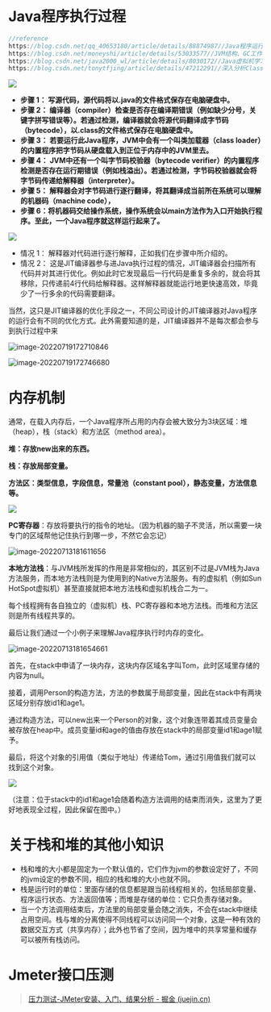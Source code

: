 # Java程序执行过程

```java
//reference
https://blog.csdn.net/qq_40653180/article/details/88874987//Java程序运行全过程
https://blog.csdn.net/moneyshi/article/details/53033577//JVM结构、GC工作机制详解
https://blog.csdn.net/java2000_wl/article/details/8030172//Java虚拟机学习 - 垃圾收集器
https://blog.csdn.net/tonytfjing/article/details/47212291//深入分析ClassLoader
```

![](https://eddie-typora-image.oss-cn-shenzhen.aliyuncs.com/typora-user-images/202012120855371.jpg)

- **步骤 1： 写源代码，源代码将以.java的文件格式保存在电脑硬盘中。**
- **步骤 2： 编译器（compiler）检查是否存在编译期错误（例如缺少分号，关键字拼写错误等）。若通过检测，编译器就会将源代码翻译成字节码（bytecode），以.class的文件格式保存在电脑硬盘中。**
- **步骤 3： 若要运行此Java程序，JVM中会有一个叫类加载器（class loader）的内置程序把字节码从硬盘载入到正位于内存中的JVM里去。**
- **步骤 4： JVM中还有一个叫字节码校验器（bytecode verifier）的内置程序检测是否存在运行期错误（例如栈溢出）。若通过检测，字节码校验器就会将字节码传递给解释器（interpreter）。**
- **步骤 5： 解释器会对字节码进行逐行翻译，将其翻译成当前所在系统可以理解的机器码（machine code），**
- **步骤 6：将机器码交给操作系统，操作系统会以main方法作为入口开始执行程序。至此，一个Java程序就这样运行起来了。**

![](https://eddie-typora-image.oss-cn-shenzhen.aliyuncs.com/typora-user-images/202012120855382.png)

- 情况 1： 解释器对代码进行逐行解释，正如我们在步骤中所介绍的。
- 情况 2： 这是JIT编译器参与进Java执行过程的情况，JIT编译器会扫描所有代码并对其进行优化。例如此时它发现最后一行代码是重复多余的，就会将其移除，只传递前4行代码给解释器。这样解释器就能运行地更快速高效，毕竟少了一行多余的代码需要翻译。

当然，这只是JIT编译器的优化手段之一，不同公司设计的JIT编译器对Java程序的运行会有不同的优化方式。此外需要知道的是，JIT编译器并不是每次都会参与到执行过程中来

![image-20220719172710846](https://eddie-typora-image.oss-cn-shenzhen.aliyuncs.com/typora-user-images/image-20220719172710846.png)

![image-20220719172746680](https://eddie-typora-image.oss-cn-shenzhen.aliyuncs.com/typora-user-images/image-20220719172746680.png)





# 内存机制



通常，在载入内存后，一个Java程序所占用的内存会被大致分为3块区域：堆（heap），栈（stack）和方法区（method area）。

**堆：存放new出来的东西。**

**栈：存放局部变量。**

**方法区：类型信息，字段信息，常量池（constant pool），静态变量，方法信息等。**

![](https://eddie-typora-image.oss-cn-shenzhen.aliyuncs.com/typora-user-images/202012120855393.jpg)

**PC寄存器**：存放将要执行的指令的地址。（因为机器的脑子不灵活，所以需要一块专门的区域帮他记住执行到哪一步，不然它会忘记）

![image-20220713181611656](https://eddie-typora-image.oss-cn-shenzhen.aliyuncs.com/typora-user-images/image-20220713181611656.png)

**本地方法栈**：与JVM栈所发挥的作用是非常相似的，其区别不过是JVM栈为Java方法服务，而本地方法栈则是为使用到的Native方法服务。有的虚拟机（例如Sun HotSpot虚拟机）甚至直接就把本地方法栈和虚拟机栈合二为一。

每个线程拥有各自独立的（虚拟机）栈、PC寄存器和本地方法栈。而堆和方法区则是所有线程共享的。

最后让我们通过一个小例子来理解Java程序执行时内存的变化。

![image-20220713181654661](https://eddie-typora-image.oss-cn-shenzhen.aliyuncs.com/typora-user-images/image-20220713181654661.png)

首先，在stack中申请了一块内存，这块内存区域名字叫Tom，此时区域里存储的内容为null。

接着，调用Person的构造方法，方法的参数属于局部变量，因此在stack中有两块区域分别存放id1和age1。

通过构造方法，可以new出来一个Person的对象，这个对象连带着其成员变量会被存放在heap中。成员变量id和age的值由存放在stack中的局部变量id1和age1赋予。

最后，将这个对象的引用值（类似于地址）传递给Tom，通过引用值我们就可以找到这个对象。

![](https://eddie-typora-image.oss-cn-shenzhen.aliyuncs.com/typora-user-images/202012120855404.png)

（注意：位于stack中的id1和age1会随着构造方法调用的结束而消失，这里为了更好地表现全过程，因此保留在图中。）







# 关于栈和堆的其他小知识

- 栈和堆的大小都是固定为一个默认值的，它们作为jvm的参数设定好了，不同的jvm设定的参数不同，相应的栈和堆的大小也就不同。
- 栈是运行时的单位：里面存储的信息都是跟当前线程相关的，包括局部变量、程序运行状态、方法返回值等；而堆是存储的单位：它只负责存储对象。
- 当一个方法调用结束后，方法里的局部变量会随之消失，不会在stack中继续占用空间。栈与堆的分离使得不同线程可以访问同一个对象，这是一种有效的数据交互方式（共享内存）；此外也节省了空间，因为堆中的共享常量和缓存可以被所有栈访问。



# Jmeter接口压测

> [压力测试-JMeter安装、入门、结果分析 - 掘金 (juejin.cn)](https://juejin.cn/post/7132829647674277919)